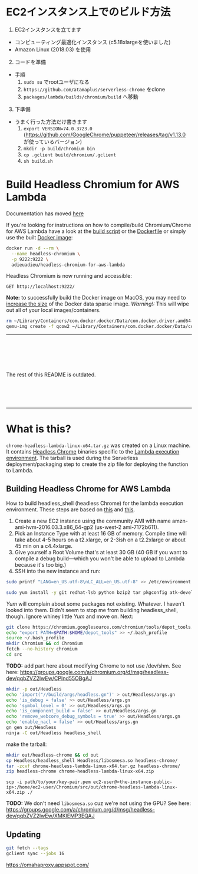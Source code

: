 # EC2インスタンス上でのビルド方法

1. EC2インスタンスを立てます
  - コンピューティング最適化インスタンス (c5.18xlargeを使いました)
  - Amazon Linux (2018.03) を使用

2. コードを準備
  - 手順
    1. `sudo su` でrootユーザになる
    1. `https://github.com/atamaplus/serverless-chrome` をclone
    1. `packages/lambda/builds/chromium/build` へ移動

3. 下準備
  - うまく行った方法だけ書きます
    1. `export VERSION=74.0.3723.0` (https://github.com/GoogleChrome/puppeteer/releases/tag/v1.13.0 が使っているバージョン)
    1. `mkdir -p build/chromium bin`
    1. `cp .gclient build/chromium/.gclient`
    1. `sh build.sh`


# Build Headless Chromium for AWS Lambda

Documentation has moved [here](docs/chrome.md)

If you're looking for instructions on how to compile/build Chromium/Chrome for AWS Lambda have a look at the [build script](packages/lambda/builds/chromium/build/build.sh) or the [Dockerfile](packages/lambda/builds/chromium/build/Dockerfile) or simply use the built [Docker image](https://hub.docker.com/r/adieuadieu/headless-chromium-for-aws-lambda/):

```bash
docker run -d --rm \
  --name headless-chromium \
  -p 9222:9222 \
  adieuadieu/headless-chromium-for-aws-lambda
```

Headless Chromium is now running and accessible:

```
GET http://localhost:9222/
```



**Note:** to successfully build the Docker image on MacOS, you may need to [increase the size](https://community.hortonworks.com/articles/65901/how-to-increase-the-size-of-the-base-docker-for-ma.html) of the Docker data sparse image. *Warning!:* This will wipe out all of your local images/containers.


```bash
rm ~/Library/Containers/com.docker.docker/Data/com.docker.driver.amd64-linux/Docker.qcow2
qemu-img create -f qcow2 ~/Library/Containers/com.docker.docker/Data/com.docker.driver.amd64-linux/Docker.qcow2 50G
```


----

<br/>
<br/>
<br/>
<br/>
<br/>
The rest of this README is outdated.
<br/>
<br/>
<br/>
<br/>
<br/>

----

# What is this?

`chrome-headless-lambda-linux-x64.tar.gz` was created on a Linux machine. It contains [Headless Chrome](https://cs.chromium.org/chromium/src/headless/app/) binaries specific to the [Lambda execution environment](http://docs.aws.amazon.com/lambda/latest/dg/current-supported-versions.html). The tarball is used during the Serverless deployment/packaging step to create the zip file for deploying the function to Lambda.


## Building Headless Chrome for AWS Lambda

How to build headless_shell (headless Chrome) for the lambda execution environment. These steps are based on [this](http://www.zackarychapple.guru/chrome/2016/08/24/chrome-headless.html) and [this](https://chromium.googlesource.com/chromium/src/+/master/docs/linux_build_instructions.md).

1. Create a new EC2 instance using the community AMI with name amzn-ami-hvm-2016.03.3.x86_64-gp2 (us-west-2 ami-7172b611).
2. Pick an Instance Type with at least 16 GB of memory. Compile time will take about 4-5 hours on a t2.xlarge, or 2-3ish on a t2.2xlarge or about 45 min on a c4.4xlarge.
3. Give yourself a Root Volume that's at least 30 GB (40 GB if you want to compile a debug build—which you won't be able to upload to Lambda because it's too big.)
4. SSH into the new instance and run:

```bash
sudo printf "LANG=en_US.utf-8\nLC_ALL=en_US.utf-8" >> /etc/environment

sudo yum install -y git redhat-lsb python bzip2 tar pkgconfig atk-devel alsa-lib-devel bison binutils brlapi-devel bluez-libs-devel bzip2-devel cairo-devel cups-devel dbus-devel dbus-glib-devel expat-devel fontconfig-devel freetype-devel gcc-c++ GConf2-devel glib2-devel glibc.i686 gperf glib2-devel gtk2-devel gtk3-devel java-1.*.0-openjdk-devel libatomic libcap-devel libffi-devel libgcc.i686 libgnome-keyring-devel libjpeg-devel libstdc++.i686 libX11-devel libXScrnSaver-devel libXtst-devel libxkbcommon-x11-devel ncurses-compat-libs nspr-devel nss-devel pam-devel pango-devel pciutils-devel pulseaudio-libs-devel zlib.i686 httpd mod_ssl php php-cli python-psutil wdiff --enablerepo=epel
```

_Yum_ will complain about some packages not existing. Whatever. I haven't looked into them. Didn't seem to stop me from building headless_shell, though. Ignore whiney little _Yum_ and move on. Next:

```bash
git clone https://chromium.googlesource.com/chromium/tools/depot_tools.git
echo "export PATH=$PATH:$HOME/depot_tools" >> ~/.bash_profile
source ~/.bash_profile
mkdir Chromium && cd Chromium
fetch --no-history chromium
cd src
```

**TODO:** add part here about modifying Chrome to not use /dev/shm. See here: https://groups.google.com/a/chromium.org/d/msg/headless-dev/qqbZVZ2IwEw/CPInd55OBgAJ


```bash
mkdir -p out/Headless
echo 'import("//build/args/headless.gn")' > out/Headless/args.gn
echo 'is_debug = false' >> out/Headless/args.gn
echo 'symbol_level = 0' >> out/Headless/args.gn
echo 'is_component_build = false' >> out/Headless/args.gn
echo 'remove_webcore_debug_symbols = true' >> out/Headless/args.gn
echo 'enable_nacl = false' >> out/Headless/args.gn
gn gen out/Headless
ninja -C out/Headless headless_shell
```

make the tarball:
```bash
mkdir out/headless-chrome && cd out
cp Headless/headless_shell Headless/libosmesa.so headless-chrome/
tar -zcvf chrome-headless-lambda-linux-x64.tar.gz headless-chrome/
zip headless-chrome chrome-headless-lambda-linux-x64.zip
```

```
scp -i path/to/your/key-pair.pem ec2-user@<the-instance-public-ip>:/home/ec2-user/Chromium/src/out/chrome-headless-lambda-linux-x64.zip ./
```


**TODO:** We don't need `libosmesa.so` cuz we're not using the GPU? See here: https://groups.google.com/a/chromium.org/d/msg/headless-dev/qqbZVZ2IwEw/XMKlEMP3EQAJ


## Updating

```bash
git fetch --tags
gclient sync --jobs 16
```

https://omahaproxy.appspot.com/
